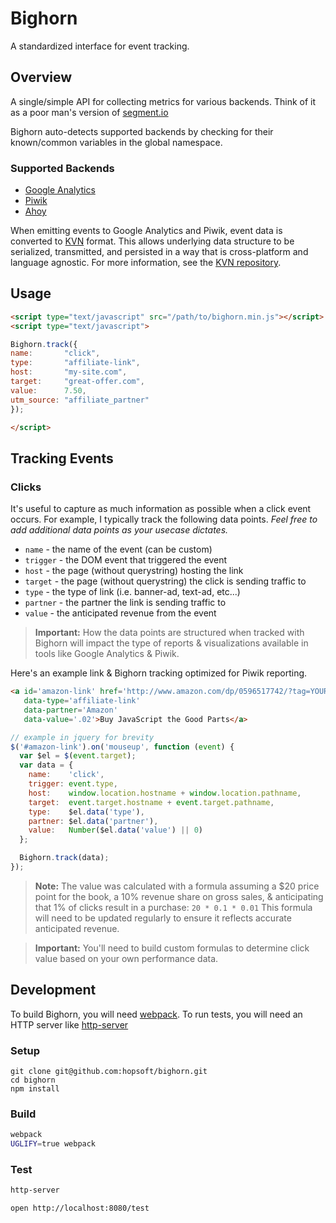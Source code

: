 # Bighorn

A standardized interface for event tracking.

## Overview

A single/simple API for collecting metrics for various backends.
Think of it as a poor man's version of [segment.io](https://segment.com/)

Bighorn auto-detects supported backends by checking for their known/common variables in the global namespace.

### Supported Backends

* [Google Analytics](https://developers.google.com/analytics)
* [Piwik](https://developer.piwik.org/)
* [Ahoy](https://github.com/ankane/ahoy)

When emitting events to Google Analytics and Piwik, event data is converted to [KVN](https://github.com/hopsoft/kvn) format. This allows underlying data structure to be serialized, transmitted, and persisted in a way that is cross-platform and language agnostic. For more information, see the [KVN repository](https://github.com/hopsoft/kvn).

## Usage

```html
<script type="text/javascript" src="/path/to/bighorn.min.js"></script>
<script type="text/javascript">

Bighorn.track({
name:       "click",
type:       "affiliate-link",
host:       "my-site.com",
target:     "great-offer.com",
value:      7.50,
utm_source: "affiliate_partner"
});

</script>
```

## Tracking Events

### Clicks

It's useful to capture as much information as possible when a click event occurs.
For example, I typically track the following data points.
_Feel free to add additional data points as your usecase dictates._

- `name`    - the name of the event (can be custom)
- `trigger` - the DOM event that triggered the event
- `host`    - the page (without querystring) hosting the link
- `target`  - the page (without querystring) the click is sending traffic to
- `type`    - the type of link (i.e. banner-ad, text-ad, etc...)
- `partner` - the partner the link is sending traffic to
- `value`   - the anticipated revenue from the event

> __Important:__ How the data points are structured when tracked with Bighorn will impact the type of reports & visualizations available in tools like Google Analytics & Piwik.

Here's an example link & Bighorn tracking optimized for Piwik reporting.

```html
<a id='amazon-link' href='http://www.amazon.com/dp/0596517742/?tag=YOUR_ASSOCIATES_ID'
   data-type='affiliate-link'
   data-partner='Amazon'
   data-value='.02'>Buy JavaScript the Good Parts</a>
```

```javascript
// example in jquery for brevity
$('#amazon-link').on('mouseup', function (event) {
  var $el = $(event.target);
  var data = {
    name:    'click',
    trigger: event.type,
    host:    window.location.hostname + window.location.pathname,
    target:  event.target.hostname + event.target.pathname,
    type:    $el.data('type'),
    partner: $el.data('partner'),
    value:   Number($el.data('value') || 0)
  };

  Bighorn.track(data);
});
```

> __Note:__ The value was calculated with a formula assuming
>           a $20 price point for the book,
>           a 10% revenue share on gross sales,
>           & anticipating that 1% of clicks result in a purchase:
>           `20 * 0.1 * 0.01`
>           This formula will need to be updated regularly to ensure it reflects accurate anticipated revenue.

> __Important:__ You'll need to build custom formulas to determine click value based on your own performance data.

## Development
To build Bighorn, you will need [webpack](https://github.com/webpack/webpack). To run tests, you will need an HTTP server like [http-server](https://github.com/indexzero/http-server)

### Setup

```
git clone git@github.com:hopsoft/bighorn.git
cd bighorn
npm install
```

### Build

```sh
webpack
UGLIFY=true webpack
```

### Test

```sh
http-server
```

```sh
open http://localhost:8080/test
```
